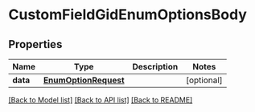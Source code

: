 # CustomFieldGidEnumOptionsBody

## Properties
Name | Type | Description | Notes
------------ | ------------- | ------------- | -------------
**data** | [**EnumOptionRequest**](EnumOptionRequest.md) |  | [optional] 

[[Back to Model list]](../README.md#documentation-for-models) [[Back to API list]](../README.md#documentation-for-api-endpoints) [[Back to README]](../README.md)

